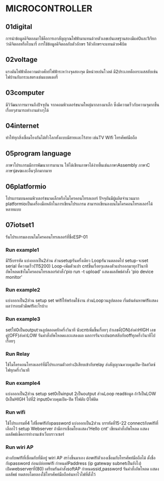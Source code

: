 # MICROCONTROLLER
## 01digital
การนำข้อมูลดิจิตอลมาใช้คือการเอาสัญญาณไฟฟ้ามาแทนด้วยตัวเลขเปนเลขฐานสองมีแค่0และ1เรียกว่าดิจิตอลหรือไบนารี่ การใช้ข้อมูลดิจิตอลกับตัวอักษร 1ตัวอักษรจะแทนด้วย4บิต
## 02voltage
แรงดันไฟฟ้าคือความต่างศักย์ไฟฟ้าระหว่างจุดสองจุด มีหน่วยเปนโวลต์ มี2ประเภทคือกระแสสลับเช่นไฟบ้านกับกระแสตรงเช่นแบตเตอรี่
## 03computer
มีวิวัฒนาการมาจนถึงปัจจุบัน จากคอมพิวเตอร์ขนาดใหญ่มากลางมาเล็ก ซึ่งมีความเร็วกับความจุมากขึ้นเรื่อยๆสามารถทำงานต่างๆได้
## 04internet
ทำให้ทุกสิ่งเชื่อมโยงกันได้ทั่วโลกทั้งเเบบมีสายเเละไร้สาย เช่นTV Wifi โทรศัพท์มือถือ 
## 05program language
ภาษาโปรเเกรมมีการพัฒนาการมานาน ให้ได้เขียนภาษาได้ง่ายขึ้นเช่นภาษาAssembly ภาษาC ภาษาjavaเเละอื่นๆอีกมากมาย
## 06platformio
โปรแกรมบนคอมพิวเตอร์ขนาดเล็กหรือไมโครคอนโทรลเลอร์ ปัจจุบันมีผู้ผลิตจำนวนมาก 
platformioเป็นเครื่องมือหลักในการเขียนโปรเเกรม สามารถเขียนลงบนไมโครคอนโทรลเลอร์ได้หลายแบบ 
## 07iotset1
รันโปรเเกรมลงบนไมโครคอนโทรลเลอร์ที่ชื่อESP-01
### Run example1
มี15บรรทัด แบ่งออกเป็น2ส่วน ส่วนsetupรันครั้งเดียว Loopรันวนตลอดไป
setup-จะset serial ที่ความเร็ว(115200) Loop-เพิ่มตัวแปร cntขึ้นเรื่อยๆเเสดงตัวแปรออกมาทุก1วินาที
อัพโหลดเข้าไมโครคอนโทรลเลอร์คำสั่ง'pio run -t upload'
เเสดงผลลัพธ์คำสั้ง 'pio device monitor'
### Run example2
แบ่งออกเป็น2ส่วน setup set wifiให้พร้อมใช้งาน ส่วนLoopวนลูปตลอด เริ่มต้นค้นหาwifiเเสดงผลว่ารอบตัวมีwifiอะไรบ้าง
### Run example3
setให้0เป็นoutputวนลูปตลอดทักครึ่งวินาที นับcntเพิ่มขึ้นเรื่อยๆ ถ้าเลขคี่(ON)ส่งค่าHIGH เลขคู่(OFF)ส่งค่าLOW
รันคำสั่งอัพโหลดเเละเเสดงผล ผลการรันจะเปนonสลับกับoffทุกครึ่งวินาทีไปเรื่อยๆ
### Run Relay 
ใช้ไมโครคอนโทรลเลอร์ที่มีโปรเเกรมตัวอย่าง3เสียบเข้ากับrelay ส่งสัญญาณควบคุมเปิด-ปิดสวิตซ์ไฟทุกครึ่งวินาที
### Run example4
แบ่งออกเป็น2ส่วน setup set0เป็นinput 2เป็นoutput ส่วนLoop readข้อมูล ถ้า1เป็นLOW 0เป็นHIGH ไปที่2
input0ควบคุมเปิด-ปิด 1ไฟดับ 0ไฟติด
### Run wifi
ใช้โปรเเกรมที่4 ใส่ชื่อwifiกับpassword
แบ่งออกเป็น2ส่วน บรรทัดที่15-22 connectกับwifiที่เลือกไว้ setup Webserver ถ้ามีการเชื่อมโยงเเสดง'Hello cnt' 
เขียนคำสั่งอัพโหลด เเสดงผลลัพธ์เช็คการทำงานเข้าเว็บบราวเซอร์ 
### Run wiri AP
ต่างกับwifiที่เชื่อมกับที่มีอยู๋ wiri AP สรา้งขึ้นมาเอง ต่อwifiตัวเองเชื่อมกับโทรศัพท์มือถือได้
ตั้งชื่อกับpassword ก่อนปล่อยwifi กำหนดIPaddress (ip gateway subnetเป็นยังไง)
เปิดwebserverที่(80) เตรียมรันคำสั่งsoftAP กำหนดssid,password
รันคำสั่งอัพโหลด เเสดงผลลัพธ์ ทดสอบโดยลองใช้โทรศัพท์มือถือค้นหาไวไฟที่ตั้งไว้
